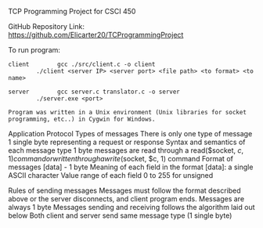 TCP Programming Project for CSCI 450

GitHub Repository Link:
    https://github.com/Elicarter20/TCProgrammingProject

To run program:

    client        gcc ./src/client.c -o client
            ./client <server IP> <server port> <file path> <to format> <to name>

    server        gcc server.c translator.c -o server
            ./server.exe <port>

    Program was written in a Unix environment (Unix libraries for socket programming, etc..) in Cygwin for Windows.

Application Protocol
Types of messages
There is only one type of message
1 single byte representing a request or response
Syntax and semantics of each message type
1 byte messages are read through a read($socket, $c, 1) command or written through a write($socket, $c, 1) command
Format of messages
[data] - 1 byte
Meaning of each field in the format
[data]: a single ASCII character
Value range of each field
0 to 255 for unsigned

Rules of sending messages
Messages must follow the format described above or the server disconnects, and client program ends.
Messages are always 1 byte
Messages sending and receiving follows the algorithm laid out below
Both client and server send same message type (1 single byte)
